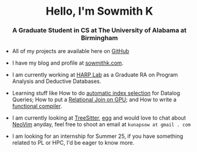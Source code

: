 <h1 align="center">Hello, I'm Sowmith K</h1>
<h3 align="center">A Graduate Student in CS at The University of Alabama at Birmingham</h3>

- All of my projects are available here on [GitHub](https://github.com/sowmith1999)
  
- I have my blog and profile at [sowmithk.com](https://sowmithk.com).
  
- I am currently working at [HARP Lab](https://github.com/harp-lab) as a Graduate RA on Program Analysis and Deductive Databases.
  
- Learning stuff like How to do [automatic index selection](https://sowmithk.com/blog/2024/souffle-auto-index/) for Datalog Queries; How to put a [Relational Join on GPU](https://github.com/sowmith1999/gpu_joins); and How to write a [functional compiler](https://github.com/harp-lab/brouhaha).

- I am currently looking at [TreeSitter](https://tree-sitter.github.io/tree-sitter/), [egg](https://egraphs-good.github.io/) and would love to chat about [NeoVim](https://neovim.io/) anyday, feel free to shoot an email at `kunapsow at gmail . com`

- I am looking for an internship for Summer 25, if you have something related to PL or HPC, I'd be eager to know more.
<!---
sowmith1999/sowmith1999 is a ✨ special ✨ repository because its `README.md` (this file) appears on your GitHub profile.
You can click the Preview link to take a look at your changes.
--->
